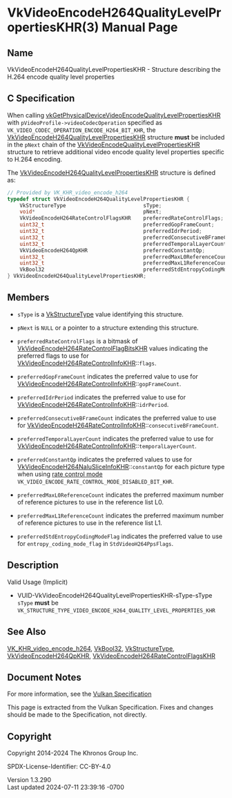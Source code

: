 # VkVideoEncodeH264QualityLevelPropertiesKHR(3) Manual Page

## Name

VkVideoEncodeH264QualityLevelPropertiesKHR - Structure describing the
H.264 encode quality level properties



## <a href="#_c_specification" class="anchor"></a>C Specification

When calling
[vkGetPhysicalDeviceVideoEncodeQualityLevelPropertiesKHR](https://registry.khronos.org/vulkan/specs/1.3-extensions/man/html/vkGetPhysicalDeviceVideoEncodeQualityLevelPropertiesKHR.html)
with `pVideoProfile->videoCodecOperation` specified as
`VK_VIDEO_CODEC_OPERATION_ENCODE_H264_BIT_KHR`, the
[VkVideoEncodeH264QualityLevelPropertiesKHR](https://registry.khronos.org/vulkan/specs/1.3-extensions/man/html/VkVideoEncodeH264QualityLevelPropertiesKHR.html)
structure **must** be included in the `pNext` chain of the
[VkVideoEncodeQualityLevelPropertiesKHR](https://registry.khronos.org/vulkan/specs/1.3-extensions/man/html/VkVideoEncodeQualityLevelPropertiesKHR.html)
structure to retrieve additional video encode quality level properties
specific to H.264 encoding.

The
[VkVideoEncodeH264QualityLevelPropertiesKHR](https://registry.khronos.org/vulkan/specs/1.3-extensions/man/html/VkVideoEncodeH264QualityLevelPropertiesKHR.html)
structure is defined as:

``` c
// Provided by VK_KHR_video_encode_h264
typedef struct VkVideoEncodeH264QualityLevelPropertiesKHR {
    VkStructureType                         sType;
    void*                                   pNext;
    VkVideoEncodeH264RateControlFlagsKHR    preferredRateControlFlags;
    uint32_t                                preferredGopFrameCount;
    uint32_t                                preferredIdrPeriod;
    uint32_t                                preferredConsecutiveBFrameCount;
    uint32_t                                preferredTemporalLayerCount;
    VkVideoEncodeH264QpKHR                  preferredConstantQp;
    uint32_t                                preferredMaxL0ReferenceCount;
    uint32_t                                preferredMaxL1ReferenceCount;
    VkBool32                                preferredStdEntropyCodingModeFlag;
} VkVideoEncodeH264QualityLevelPropertiesKHR;
```

## <a href="#_members" class="anchor"></a>Members

- `sType` is a [VkStructureType](https://registry.khronos.org/vulkan/specs/1.3-extensions/man/html/VkStructureType.html) value identifying
  this structure.

- `pNext` is `NULL` or a pointer to a structure extending this
  structure.

- `preferredRateControlFlags` is a bitmask of
  [VkVideoEncodeH264RateControlFlagBitsKHR](https://registry.khronos.org/vulkan/specs/1.3-extensions/man/html/VkVideoEncodeH264RateControlFlagBitsKHR.html)
  values indicating the preferred flags to use for
  [VkVideoEncodeH264RateControlInfoKHR](https://registry.khronos.org/vulkan/specs/1.3-extensions/man/html/VkVideoEncodeH264RateControlInfoKHR.html)::`flags`.

- `preferredGopFrameCount` indicates the preferred value to use for
  [VkVideoEncodeH264RateControlInfoKHR](https://registry.khronos.org/vulkan/specs/1.3-extensions/man/html/VkVideoEncodeH264RateControlInfoKHR.html)::`gopFrameCount`.

- `preferredIdrPeriod` indicates the preferred value to use for
  [VkVideoEncodeH264RateControlInfoKHR](https://registry.khronos.org/vulkan/specs/1.3-extensions/man/html/VkVideoEncodeH264RateControlInfoKHR.html)::`idrPeriod`.

- `preferredConsecutiveBFrameCount` indicates the preferred value to use
  for
  [VkVideoEncodeH264RateControlInfoKHR](https://registry.khronos.org/vulkan/specs/1.3-extensions/man/html/VkVideoEncodeH264RateControlInfoKHR.html)::`consecutiveBFrameCount`.

- `preferredTemporalLayerCount` indicates the preferred value to use for
  [VkVideoEncodeH264RateControlInfoKHR](https://registry.khronos.org/vulkan/specs/1.3-extensions/man/html/VkVideoEncodeH264RateControlInfoKHR.html)::`temporalLayerCount`.

- `preferredConstantQp` indicates the preferred values to use for
  [VkVideoEncodeH264NaluSliceInfoKHR](https://registry.khronos.org/vulkan/specs/1.3-extensions/man/html/VkVideoEncodeH264NaluSliceInfoKHR.html)::`constantQp`
  for each picture type when using <a
  href="https://registry.khronos.org/vulkan/specs/1.3-extensions/html/vkspec.html#encode-rate-control-modes"
  target="_blank" rel="noopener">rate control mode</a>
  `VK_VIDEO_ENCODE_RATE_CONTROL_MODE_DISABLED_BIT_KHR`.

- `preferredMaxL0ReferenceCount` indicates the preferred maximum number
  of reference pictures to use in the reference list L0.

- `preferredMaxL1ReferenceCount` indicates the preferred maximum number
  of reference pictures to use in the reference list L1.

- `preferredStdEntropyCodingModeFlag` indicates the preferred value to
  use for `entropy_coding_mode_flag` in `StdVideoH264PpsFlags`.

## <a href="#_description" class="anchor"></a>Description

Valid Usage (Implicit)

- <a href="#VUID-VkVideoEncodeH264QualityLevelPropertiesKHR-sType-sType"
  id="VUID-VkVideoEncodeH264QualityLevelPropertiesKHR-sType-sType"></a>
  VUID-VkVideoEncodeH264QualityLevelPropertiesKHR-sType-sType  
  `sType` **must** be
  `VK_STRUCTURE_TYPE_VIDEO_ENCODE_H264_QUALITY_LEVEL_PROPERTIES_KHR`

## <a href="#_see_also" class="anchor"></a>See Also

[VK_KHR_video_encode_h264](https://registry.khronos.org/vulkan/specs/1.3-extensions/man/html/VK_KHR_video_encode_h264.html),
[VkBool32](https://registry.khronos.org/vulkan/specs/1.3-extensions/man/html/VkBool32.html), [VkStructureType](https://registry.khronos.org/vulkan/specs/1.3-extensions/man/html/VkStructureType.html),
[VkVideoEncodeH264QpKHR](https://registry.khronos.org/vulkan/specs/1.3-extensions/man/html/VkVideoEncodeH264QpKHR.html),
[VkVideoEncodeH264RateControlFlagsKHR](https://registry.khronos.org/vulkan/specs/1.3-extensions/man/html/VkVideoEncodeH264RateControlFlagsKHR.html)

## <a href="#_document_notes" class="anchor"></a>Document Notes

For more information, see the <a
href="https://registry.khronos.org/vulkan/specs/1.3-extensions/html/vkspec.html#VkVideoEncodeH264QualityLevelPropertiesKHR"
target="_blank" rel="noopener">Vulkan Specification</a>

This page is extracted from the Vulkan Specification. Fixes and changes
should be made to the Specification, not directly.

## <a href="#_copyright" class="anchor"></a>Copyright

Copyright 2014-2024 The Khronos Group Inc.

SPDX-License-Identifier: CC-BY-4.0

Version 1.3.290  
Last updated 2024-07-11 23:39:16 -0700
